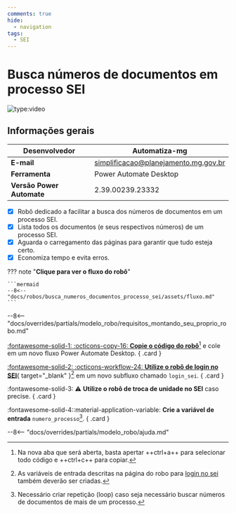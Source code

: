 ```yaml
---
comments: true
hide:
  - navigation
tags:
  - SEI
---
```


# Busca números de documentos em processo SEI

![type:video](https://www.youtube.com/embed/2GMy8TcuQ6A)

## Informações gerais

| **Desenvolvedor**| Automatiza-mg  |
| ----------- | ------------------------------------ |
| **E-mail**       | simplificacao@planejamento.mg.gov.br|
| **Ferramenta**    | Power Automate Desktop |
| **Versão Power Automate**    | 2.39.00239.23332 |

- [x] Robô dedicado a facilitar a busca dos números de documentos em um processo SEI.
- [x] Lista todos os documentos (e seus respectivos números) de um processo SEI.
- [x] Aguarda o carregamento das páginas para garantir que tudo esteja certo.
- [x] Economiza tempo e evita erros.

??? note "**Clique para ver o fluxo do robô**"

    ```mermaid
    --8<-- "docs/robos/busca_numeros_documentos_processo_sei/assets/fluxo.md"
    ```

--8<-- "docs/overrides/partials/modelo_robo/requisitos_montando_seu_proprio_robo.md"

<div class="grid" markdown>

[:fontawesome-solid-1: :octicons-copy-16: __Copie o código do robô__](https://raw.githubusercontent.com/automatiza-mg/biblioteca-de-robos/main/robos/site/busca_numeros_documentos_processo_sei.txt)[^1] e cole em um novo fluxo Power Automate Desktop.
{ .card }

[:fontawesome-solid-2: :octicons-workflow-24: __Utilize o robô de login no SEI__](../login_sei/#montando-o-seu-robo){ target="_blank" }[^2] em um novo subfluxo chamado `login_sei`.
{ .card }

:fontawesome-solid-3: :warning: __Utilize o robô de troca de unidade no SEI__ caso precise.
{ .card }

:fontawesome-solid-4::material-application-variable: __Crie a variável de entrada__ `numero_processo`[^3].
{ .card }

</div>

--8<-- "docs/overrides/partials/modelo_robo/ajuda.md"

[^1]: Na nova aba que será aberta, basta apertar ++ctrl+a++ para selecionar todo código e ++ctrl+c++ para copiar.
[^2]: As variáveis de entrada descritas na página do robo para [login no sei](../login_sei/#montando-o-seu-robo) também deverão ser criadas.
[^3]: Necessário criar repetição (loop) caso seja necessário buscar números de documentos de mais de um processo.
